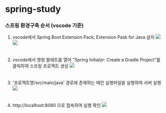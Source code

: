 # spring-study
<div>
  <h3>스프링 환경구축 순서 (vscode 기준)</h3>
  <div>
    <ol>
      <li>
        vscode에서 Spring Boot Extension Pack, Extension Pask for Java 설치
        <img src="https://github.com/OllyDI/spring-study/assets/71002104/6c4ea2c7-e3ab-4641-a04e-5f3a3f48adb6">
        <img src="https://github.com/OllyDI/spring-study/assets/71002104/cecf28b4-eb64-4254-8a13-e6e35b7a5a1c">
      </li>
      <br></br>
      <li>
        vscode에서 명령 팔레트를 열어 "Spring Initialzr: Create a Gradle Project"를 클릭하여 스프링 프로젝트 생성
        <img src="https://github.com/OllyDI/spring-study/assets/71002104/1477adf3-29ee-4add-b7cd-6b25d7227029">
      </li>
      <br></br>
      <li>
        '프로젝트명/src/main/java' 경로에 존재하는 메인 실행파일을 실행하여 서버 실행
        <img src="https://github.com/OllyDI/spring-study/assets/71002104/81276574-6627-4e2e-bf30-cb6ab99109e1">
      </li>
      <br></br>
      <li>
        http://localhost:8080 으로 접속하여 실행 확인
        <img src="https://github.com/OllyDI/spring-study/assets/71002104/29693ba8-e8ff-46db-965d-95843c9eec9b">
      </li>
    </ol>
  </div>
</div>
